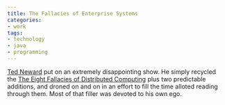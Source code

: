 ```yaml
---
title: The Fallacies of Enterprise Systems
categories:
- work
tags:
- technology
- java
- programming
---
```


[Ted Neward][1] put on an extremely disappointing show.  He simply recycled the [The Eight Fallacies of
Distributed Computing][2] plus two predictable additions, and droned on and on in an effort to fill the time alloted reading through them.  Most of that filler was devoted to his own ego.

   [1]: http://www.neward.net/ted/
   [2]: http://today.java.net/jag/Fallacies.html
